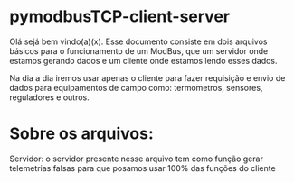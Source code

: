 # pymodbusTCP-client-server

Olá sejá bem vindo(a)(x). Esse documento consiste em dois arquivos básicos para o funcionamento de um ModBus, que um servidor onde estamos gerando dados e um cliente onde estamos lendo esses dados.

Na dia a dia iremos usar apenas o cliente para fazer requisição e envio de dados para equipamentos de campo como: termometros, sensores, reguladores e outros.

# Sobre os arquivos:

Servidor: o servidor presente nesse arquivo tem como função gerar telemetrias falsas para que posamos usar 100% das funções do cliente
